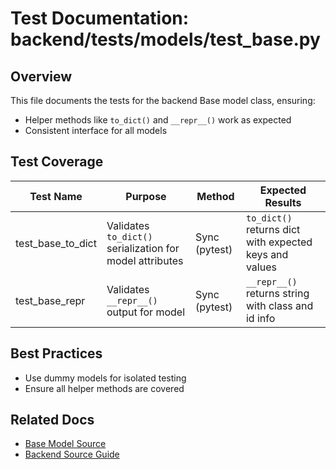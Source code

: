 # Test Documentation: backend/tests/models/test_base.py

## Overview

This file documents the tests for the backend Base model class, ensuring:

- Helper methods like `to_dict()` and `__repr__()` work as expected
- Consistent interface for all models

## Test Coverage

| Test Name         | Purpose                                 | Method                  | Expected Results                                                      |
|-------------------|-----------------------------------------|-------------------------|-----------------------------------------------------------------------|
| test_base_to_dict | Validates `to_dict()` serialization for model attributes | Sync (pytest)           | `to_dict()` returns dict with expected keys and values                  |
| test_base_repr    | Validates `__repr__()` output for model   | Sync (pytest)           | `__repr__()` returns string with class and id info                      |

## Best Practices

- Use dummy models for isolated testing
- Ensure all helper methods are covered

## Related Docs

- [Base Model Source](../../src/models/base.py.md)
- [Backend Source Guide](../../../backend-source-guide.md)
